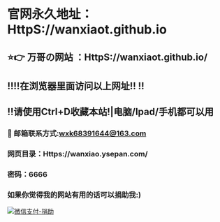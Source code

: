 # 官网永久地址：HttpS://wanxiaot.github.io
## ⭐️👉 万哥の网站 ：HttpS://wanxiaot.github.io/
## ‼️‼️在浏览器里面访问以上网址‼️  ‼️
## ‼️请使用Ctrl+D收藏本站!|电脑/Ipad/手机都可以用
### 📧 邮箱联系方式:wxk68391644@163.com 
### 网页目录：Https://wanxiao.ysepan.com/
### 密码：6666
### 如果你觉得我的网站有用的话可以捐助我:)
[![微信支付-捐助](https://wanxiaot.github.io/tupian/wxzf.png "微信支付-捐助")](https://wanxiaot.github.io/tupian/wxzf.png "微信支付-捐助")
